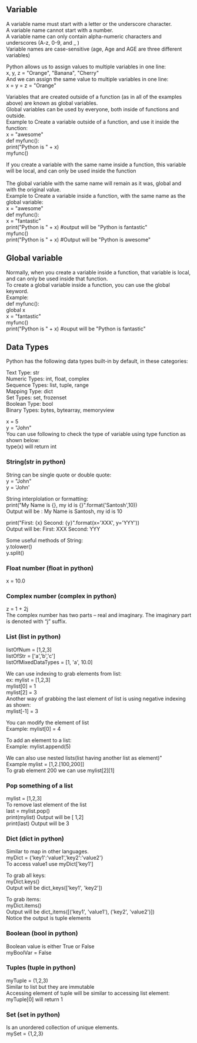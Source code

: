 ## Variable

A variable name must start with a letter or the underscore character. <br/>
A variable name cannot start with a number. <br/>
A variable name can only contain alpha-numeric characters and underscores (A-z, 0-9, and _ ) <br/>
Variable names are case-sensitive (age, Age and AGE are three different variables) <br/>

Python allows us to assign values to multiple variables in one line: <br/>
x, y, z = "Orange", "Banana", "Cherry" <br/>
And we can assign the same value to multiple variables in one line: <br/>
x = y = z = "Orange" <br/>

Variables that are created outside of a function (as in all of the examples above) are known as global variables. <br/>
Global variables can be used by everyone, both inside of functions and outside. <br/>
Example to Create a variable outside of a function, and use it inside the function: <br/>
x = "awesome" <br/>
def myfunc(): <br/>
  print("Python is " + x) <br/>
myfunc() <br/>

If you create a variable with the same name inside a function, this variable will be local, and can only be used inside the function<br/>  
The global variable with the same name will remain as it was, global and with the original value. <br/>
Example to Create a variable inside a function, with the same name as the global variable: <br/>
x = "awesome" <br/>
def myfunc(): <br/>
  x = "fantastic" <br/>
  print("Python is " + x) #output will be "Python is fantastic" <br/>
myfunc() <br/>
print("Python is " + x) #Output will be "Python is awesome" <br/>

## Global variable
Normally, when you create a variable inside a function, that variable is local, and can only be used inside that function. <br/>
To create a global variable inside a function, you can use the global keyword. <br/>
Example: <br/>
def myfunc(): <br/>
  global x <br/>
  x = "fantastic" <br/>
myfunc() <br/>
print("Python is " + x) #ouput will be "Python is fantastic" <br/>

## Data Types

Python has the following data types built-in by default, in these categories: <br/>

Text Type:	str <br/>
Numeric Types:	int, float, complex <br/>
Sequence Types:	list, tuple, range <br/>
Mapping Type:	dict <br/>
Set Types:	set, frozenset <br/>
Boolean Type:	bool <br/>
Binary Types:	bytes, bytearray, memoryview <br/>

x = 5 <br/> 
y = "John" <br/>
You can use following to check the type of variable using type function as shown below: <br/>
type(x) will return int <br/>

### String(str in python)

String can be single quote or double quote: <br/>
y = "John" <br/>
y = 'John' <br/>

String interplolation or formatting: <br/> 
print("My Name is {}, my id is {}".format('Santosh',10)) <br/>
Output will be : My Name is Santosh, my id is 10 <br/>

print("First: {x} Second: {y}".format(x='XXX',  y='YYY')) <br/>
Output will be: First: XXX Second: YYY <br/>

Some useful methods of String: <br/>
y.tolower() <br/>
y.split() <br/>


### Float number (float in python)

x = 10.0 <br/>

### Complex number (complex in python)

z = 1 + 2j <br/>
The complex number has two parts – real and imaginary. The imaginary part is denoted with “j” suffix. <br/>

### List (list in python)

listOfNum = [1,2,3] <br/>
listOfStr = ['a','b','c'] <br/>
listOfMixedDataTypes = [1, 'a', 10.0] <br/>

We can use indexing to grab elements from list: <br/>
ex: mylist = [1,2,3] <br/>
mylist[0] = 1 <br/>
mylist[2] = 3 <br/>
Another way of grabbing the last element of list is using negative indexing as shown: <br/>
mylist[-1] = 3 <br/>
 
You can modify the element of list <br/>
Example: mylist[0] = 4 <br/>

To add an element to a list: <br/>
Example: mylist.append(5) <br/>

We can also use nested lists(list having another list as element)" <br/>
Example mylist = [1,2.[100,200]] <br/>
To grab element 200 we can use mylist[2][1] <br/>

### Pop something of a list
 mylist = [1,2,3] <br/>
 To remove last element of the list <br/>
 last = mylist.pop() <br/>
 print(mylist) Output will be [ 1,2] <br/>
 print(last) Output will be 3  <br/>
 
### Dict (dict in python)

Similar to map in other languages. <br/>
myDict = {'key1':'value1','key2':'value2'} <br/>
To access value1 use myDict['key1'] <br/>

To grab all keys: <br/>
myDict.keys() <br/>
Output will be dict_keys(['key1', 'key2']) <br/>

To grab items:  <br/>
myDict.items() <br/>
Output will be dict_items([('key1', 'value1'), ('key2', 'value2')]) <br/>
Notice the output is tuple elements <br/>

### Boolean (bool in python)

Boolean value is either True or False <br/>
myBoolVar = False <br/>

### Tuples (tuple in python)

myTuple = (1,2,3) <br/>
Similar to list but they are immutable <br/>
Accessing element of tuple will be similar to accessing list element: <br/>
myTuple[0] will return 1 <br/>

### Set (set in python)

Is an unordered collection of unique elements. <br/>
mySet = {1,2,3} <br/>











